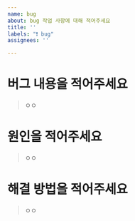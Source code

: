 ```yaml
---
name: bug
about: bug 작업 사항에 대해 적어주세요
title: ''
labels: "❗ bug"
assignees: ''

---
```


# 버그 내용을 적어주세요
> ㅇㅇ

# 원인을 적어주세요
> ㅇㅇ

# 해결 방법을 적어주세요
> ㅇㅇ
